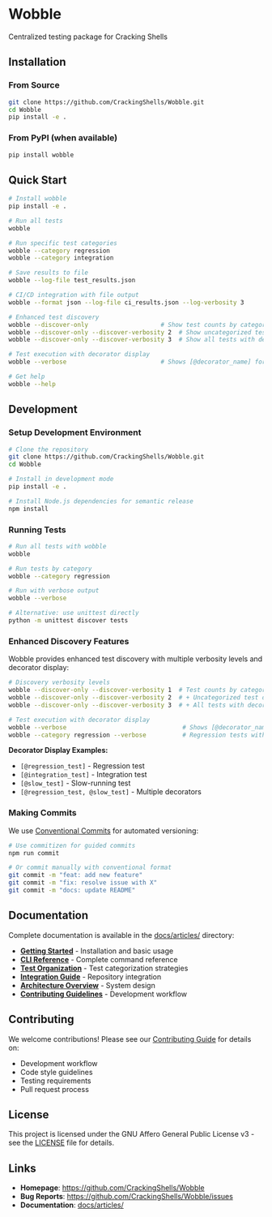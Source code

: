# Wobble

Centralized testing package for Cracking Shells

## Installation

### From Source

```bash
git clone https://github.com/CrackingShells/Wobble.git
cd Wobble
pip install -e .
```

### From PyPI (when available)

```bash
pip install wobble
```

## Quick Start

```bash
# Install wobble
pip install -e .

# Run all tests
wobble

# Run specific test categories
wobble --category regression
wobble --category integration

# Save results to file
wobble --log-file test_results.json

# CI/CD integration with file output
wobble --format json --log-file ci_results.json --log-verbosity 3

# Enhanced test discovery
wobble --discover-only                    # Show test counts by category
wobble --discover-only --discover-verbosity 2  # Show uncategorized test details
wobble --discover-only --discover-verbosity 3  # Show all tests with decorators

# Test execution with decorator display
wobble --verbose                          # Shows [@decorator_name] for each test

# Get help
wobble --help
```

## Development

### Setup Development Environment

```bash
# Clone the repository
git clone https://github.com/CrackingShells/Wobble.git
cd Wobble

# Install in development mode
pip install -e .

# Install Node.js dependencies for semantic release
npm install
```

### Running Tests

```bash
# Run all tests with wobble
wobble

# Run tests by category
wobble --category regression

# Run with verbose output
wobble --verbose

# Alternative: use unittest directly
python -m unittest discover tests
```

### Enhanced Discovery Features

Wobble provides enhanced test discovery with multiple verbosity levels and decorator display:

```bash
# Discovery verbosity levels
wobble --discover-only --discover-verbosity 1  # Test counts by category (default)
wobble --discover-only --discover-verbosity 2  # + Uncategorized test details
wobble --discover-only --discover-verbosity 3  # + All tests with decorator info

# Test execution with decorator display
wobble --verbose                                # Shows [@decorator_name] for tests
wobble --category regression --verbose          # Regression tests with decorators
```

**Decorator Display Examples:**
- `[@regression_test]` - Regression test
- `[@integration_test]` - Integration test
- `[@slow_test]` - Slow-running test
- `[@regression_test, @slow_test]` - Multiple decorators

### Making Commits

We use [Conventional Commits](https://www.conventionalcommits.org/) for automated versioning:

```bash
# Use commitizen for guided commits
npm run commit

# Or commit manually with conventional format
git commit -m "feat: add new feature"
git commit -m "fix: resolve issue with X"
git commit -m "docs: update README"
```

## Documentation

Complete documentation is available in the [docs/articles/](docs/articles/) directory:

- **[Getting Started](docs/articles/users/GettingStarted.md)** - Installation and basic usage
- **[CLI Reference](docs/articles/users/CLIReference.md)** - Complete command reference
- **[Test Organization](docs/articles/users/TestOrganization.md)** - Test categorization strategies
- **[Integration Guide](docs/articles/users/IntegrationGuide.md)** - Repository integration
- **[Architecture Overview](docs/articles/devs/architecture/Overview.md)** - System design
- **[Contributing Guidelines](docs/articles/devs/contribution_guidelines/Contributing.md)** - Development workflow

## Contributing

We welcome contributions! Please see our [Contributing Guide](docs/articles/devs/contribution_guidelines/Contributing.md) for details on:

- Development workflow
- Code style guidelines
- Testing requirements
- Pull request process

## License

This project is licensed under the GNU Affero General Public License v3 - see the [LICENSE](LICENSE) file for details.

## Links

- **Homepage**: https://github.com/CrackingShells/Wobble
- **Bug Reports**: https://github.com/CrackingShells/Wobble/issues
- **Documentation**: [docs/articles/](docs/articles/)
